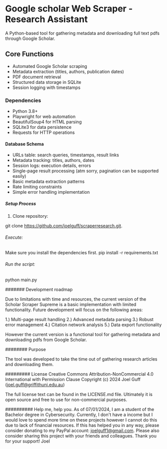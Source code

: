 # Google scholar Web Scraper - Research Assistant

A Python-based tool for gathering metadata and downloading full text pdfs through Google Scholar.

## Core Functions

- Automated Google Scholar scraping
- Metadata extraction (titles, authors, publication dates)
- PDF document retrieval
- Structured data storage in SQLite
- Session logging with timestamps

### Dependencies
- Python 3.8+
- Playwright for web automation
- BeautifulSoup4 for HTML parsing
- SQLite3 for data persistence
- Requests for HTTP operations

#### Database Schema
- URLs table: search queries, timestamps, result links
- Metadata tracking: titles, authors, dates
- Session logs: execution details, errors
- Single-page result processing (atm sorry, pagination can be supported easily)
- Basic metadata extraction patterns
- Rate limiting constraints
- Simple error handling implementation

##### Setup Process

1. Clone repository:

git clone https://github.com/joelguff/scraperresearch.git. 

###### Execute:
Make sure you install the dependencies first.
pip install -r requirements.txt

###### Run the script:
python main.py

####### Development roadmap

Due to limitations with time and resources, the current version of the Scholar Scraper Supreme is a basic implementation with limited functionality. Future development will focus on the following areas:

1.) Multi-page result handling
2.) Advanced metadata parsing
3.) Robust error management
4.) Citation network analysis
5.) Data export functionality

However the current version is a functional tool for gathering metadata and downloading pdfs from Google Scholar.

######## Purpose

The tool was developed to take the time out of gathering research articles and downloading them.

######### License
Creative Commons Attribution-NonCommercial 4.0 International with Permission Clause
Copyright (c) 2024 Joel Guff (joel.guff@griffithuni.edu.au)

The full license text can be found in the LICENSE.md file.
Ultimately it is open source and free to use for non-commercial purposes.

########## Help me, help you.
As of 07/01/2024, I am a student of the Bachelor degree in Cybersecurity. 
Currently, I don't have a income but I would love to spend more time on these projects however I cannot do this due to lack of financial resources.
If this has helped you in any way, please consider donating to my PayPal account: joelguff1@gmail.com.
Please also consider sharing this project with your friends and colleagues.
Thank you for your support!
Joel
